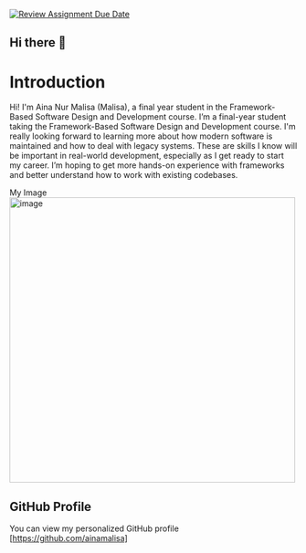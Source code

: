 [![Review Assignment Due Date](https://classroom.github.com/assets/deadline-readme-button-22041afd0340ce965d47ae6ef1cefeee28c7c493a6346c4f15d667ab976d596c.svg)](https://classroom.github.com/a/LQr4ft17)

## Hi there 👋

# Introduction
Hi! I'm Aina Nur Malisa (Malisa), a final year student in the Framework-Based Software Design and Development course. 
I’m a final-year student taking the Framework-Based Software Design and Development course. I'm really looking forward to learning more about how modern software is maintained and how to deal with legacy systems. These are skills I know will be important in real-world development, especially as I get ready to start my career. I’m hoping to get more hands-on experience with frameworks and better understand how to work with existing codebases.

My Image
<img height="500" alt="image" src="https://github.com/user-attachments/assets/d7b13e08-96db-42ee-863b-6f135913069c"/>


## GitHub Profile
You can view my personalized GitHub profile [https://github.com/ainamalisa]
